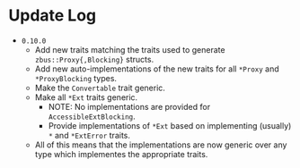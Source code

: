 # Update Log

* `0.10.0`
  * Add new traits matching the traits used to generate `zbus::Proxy{,Blocking}` structs.
  * Add new auto-implementations of the new traits for all `*Proxy` and `*ProxyBlocking` types.
  * Make the `Convertable` trait generic.
  * Make all `*Ext` traits generic.
    * NOTE: No implementations are provided for `AccessibleExtBlocking`.
    * Provide implementations of `*Ext` based on implementing (usually) `*` and `*ExtError` traits.
  * All of this means that the implementations are now generic over any type which implementes the appropriate traits.
